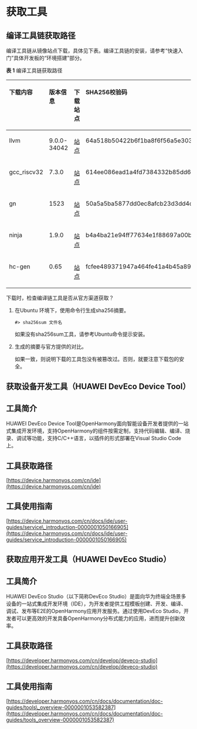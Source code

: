 # 获取工具<a name="ZH-CN_TOPIC_0000001055705774"></a>

## 编译工具链获取路径<a name="zh-cn_topic_0000001055701144_section18750162432511"></a>

编译工具链从镜像站点下载，具体见下表。编译工具链的安装，请参考“快速入门”具体开发板的“环境搭建”部分。

**表 1**  编译工具链获取路径

<a name="zh-cn_topic_0000001055701144_table167961324122511"></a>
<table><thead align="left"><tr id="zh-cn_topic_0000001055701144_row87941124202517"><th class="cellrowborder" valign="top" width="11.25%" id="mcps1.2.5.1.1"><p id="zh-cn_topic_0000001055701144_p77943248257"><a name="zh-cn_topic_0000001055701144_p77943248257"></a><a name="zh-cn_topic_0000001055701144_p77943248257"></a>下载内容</p>
</th>
<th class="cellrowborder" valign="top" width="13.74%" id="mcps1.2.5.1.2"><p id="zh-cn_topic_0000001055701144_p879422415251"><a name="zh-cn_topic_0000001055701144_p879422415251"></a><a name="zh-cn_topic_0000001055701144_p879422415251"></a>版本信息</p>
</th>
<th class="cellrowborder" valign="top" width="13.71%" id="mcps1.2.5.1.3"><p id="zh-cn_topic_0000001055701144_p1379420242252"><a name="zh-cn_topic_0000001055701144_p1379420242252"></a><a name="zh-cn_topic_0000001055701144_p1379420242252"></a>下载站点</p>
</th>
<th class="cellrowborder" valign="top" width="61.3%" id="mcps1.2.5.1.4"><p id="zh-cn_topic_0000001055701144_p479442462518"><a name="zh-cn_topic_0000001055701144_p479442462518"></a><a name="zh-cn_topic_0000001055701144_p479442462518"></a>SHA256校验码</p>
</th>
</tr>
</thead>
<tbody><tr id="zh-cn_topic_0000001055701144_row47957244255"><td class="cellrowborder" valign="top" width="11.25%" headers="mcps1.2.5.1.1 "><p id="zh-cn_topic_0000001055701144_p20794162412258"><a name="zh-cn_topic_0000001055701144_p20794162412258"></a><a name="zh-cn_topic_0000001055701144_p20794162412258"></a>llvm</p>
</td>
<td class="cellrowborder" valign="top" width="13.74%" headers="mcps1.2.5.1.2 "><p id="zh-cn_topic_0000001055701144_p47941224122519"><a name="zh-cn_topic_0000001055701144_p47941224122519"></a><a name="zh-cn_topic_0000001055701144_p47941224122519"></a>9.0.0-34042</p>
</td>
<td class="cellrowborder" valign="top" width="13.71%" headers="mcps1.2.5.1.3 "><p id="zh-cn_topic_0000001055701144_p1379532412256"><a name="zh-cn_topic_0000001055701144_p1379532412256"></a><a name="zh-cn_topic_0000001055701144_p1379532412256"></a><a href="https://repo.huaweicloud.com/harmonyos/compiler/clang/9.0.0-34042/linux/llvm-linux-9.0.0-34042.tar" target="_blank" rel="noopener noreferrer">站点</a></p>
</td>
<td class="cellrowborder" valign="top" width="61.3%" headers="mcps1.2.5.1.4 "><p id="zh-cn_topic_0000001055701144_p15795112414255"><a name="zh-cn_topic_0000001055701144_p15795112414255"></a><a name="zh-cn_topic_0000001055701144_p15795112414255"></a>64a518b50422b6f1ba8f6f56a5e303fb8448a311211ba10c385ad307a1d2546f</p>
</td>
</tr>
<tr id="zh-cn_topic_0000001055701144_row2795202472514"><td class="cellrowborder" valign="top" width="11.25%" headers="mcps1.2.5.1.1 "><p id="zh-cn_topic_0000001055701144_p479592415257"><a name="zh-cn_topic_0000001055701144_p479592415257"></a><a name="zh-cn_topic_0000001055701144_p479592415257"></a>gcc_riscv32</p>
</td>
<td class="cellrowborder" valign="top" width="13.74%" headers="mcps1.2.5.1.2 "><p id="zh-cn_topic_0000001055701144_p1679522412514"><a name="zh-cn_topic_0000001055701144_p1679522412514"></a><a name="zh-cn_topic_0000001055701144_p1679522412514"></a>7.3.0</p>
</td>
<td class="cellrowborder" valign="top" width="13.71%" headers="mcps1.2.5.1.3 "><p id="zh-cn_topic_0000001055701144_p13795192412258"><a name="zh-cn_topic_0000001055701144_p13795192412258"></a><a name="zh-cn_topic_0000001055701144_p13795192412258"></a><a href="https://repo.huaweicloud.com/harmonyos/compiler/gcc_riscv32/7.3.0/linux/gcc_riscv32-linux-7.3.0.tar.gz" target="_blank" rel="noopener noreferrer">站点</a></p>
</td>
<td class="cellrowborder" valign="top" width="61.3%" headers="mcps1.2.5.1.4 "><p id="zh-cn_topic_0000001055701144_p7795124152510"><a name="zh-cn_topic_0000001055701144_p7795124152510"></a><a name="zh-cn_topic_0000001055701144_p7795124152510"></a>614ee086ead1a4fd7384332b85dd62707801f323de60dfdb61503f473d470a24</p>
</td>
</tr>
<tr id="zh-cn_topic_0000001055701144_row37951424102514"><td class="cellrowborder" valign="top" width="11.25%" headers="mcps1.2.5.1.1 "><p id="zh-cn_topic_0000001055701144_p8795524122517"><a name="zh-cn_topic_0000001055701144_p8795524122517"></a><a name="zh-cn_topic_0000001055701144_p8795524122517"></a>gn</p>
</td>
<td class="cellrowborder" valign="top" width="13.74%" headers="mcps1.2.5.1.2 "><p id="zh-cn_topic_0000001055701144_p127951624182514"><a name="zh-cn_topic_0000001055701144_p127951624182514"></a><a name="zh-cn_topic_0000001055701144_p127951624182514"></a>1523</p>
</td>
<td class="cellrowborder" valign="top" width="13.71%" headers="mcps1.2.5.1.3 "><p id="zh-cn_topic_0000001055701144_p47957245252"><a name="zh-cn_topic_0000001055701144_p47957245252"></a><a name="zh-cn_topic_0000001055701144_p47957245252"></a><a href="https://repo.huaweicloud.com/harmonyos/compiler/gn/1523/linux/gn.1523.tar" target="_blank" rel="noopener noreferrer">站点</a></p>
</td>
<td class="cellrowborder" valign="top" width="61.3%" headers="mcps1.2.5.1.4 "><p id="zh-cn_topic_0000001055701144_p9795192402516"><a name="zh-cn_topic_0000001055701144_p9795192402516"></a><a name="zh-cn_topic_0000001055701144_p9795192402516"></a>50a5a5ba5877dd0ec8afcb23d3dd4d966a16403c29cd80a4002230241d32ef34</p>
</td>
</tr>
<tr id="zh-cn_topic_0000001055701144_row10796824122514"><td class="cellrowborder" valign="top" width="11.25%" headers="mcps1.2.5.1.1 "><p id="zh-cn_topic_0000001055701144_p379532414251"><a name="zh-cn_topic_0000001055701144_p379532414251"></a><a name="zh-cn_topic_0000001055701144_p379532414251"></a>ninja</p>
</td>
<td class="cellrowborder" valign="top" width="13.74%" headers="mcps1.2.5.1.2 "><p id="zh-cn_topic_0000001055701144_p17952245256"><a name="zh-cn_topic_0000001055701144_p17952245256"></a><a name="zh-cn_topic_0000001055701144_p17952245256"></a>1.9.0</p>
</td>
<td class="cellrowborder" valign="top" width="13.71%" headers="mcps1.2.5.1.3 "><p id="zh-cn_topic_0000001055701144_p12796172442519"><a name="zh-cn_topic_0000001055701144_p12796172442519"></a><a name="zh-cn_topic_0000001055701144_p12796172442519"></a><a href="https://repo.huaweicloud.com/harmonyos/compiler/ninja/1.9.0/linux/ninja.1.9.0.tar" target="_blank" rel="noopener noreferrer">站点</a></p>
</td>
<td class="cellrowborder" valign="top" width="61.3%" headers="mcps1.2.5.1.4 "><p id="zh-cn_topic_0000001055701144_p479692492515"><a name="zh-cn_topic_0000001055701144_p479692492515"></a><a name="zh-cn_topic_0000001055701144_p479692492515"></a>b4a4ba21e94ff77634e1f88697a00b6f498fdbc0b40d7649df1b246b285874f9</p>
</td>
</tr>
<tr id="zh-cn_topic_0000001055701144_row1179642422512"><td class="cellrowborder" valign="top" width="11.25%" headers="mcps1.2.5.1.1 "><p id="zh-cn_topic_0000001055701144_p127962247255"><a name="zh-cn_topic_0000001055701144_p127962247255"></a><a name="zh-cn_topic_0000001055701144_p127962247255"></a>hc-gen</p>
</td>
<td class="cellrowborder" valign="top" width="13.74%" headers="mcps1.2.5.1.2 "><p id="zh-cn_topic_0000001055701144_p8796424152514"><a name="zh-cn_topic_0000001055701144_p8796424152514"></a><a name="zh-cn_topic_0000001055701144_p8796424152514"></a>0.65</p>
</td>
<td class="cellrowborder" valign="top" width="13.71%" headers="mcps1.2.5.1.3 "><p id="zh-cn_topic_0000001055701144_p7796624192517"><a name="zh-cn_topic_0000001055701144_p7796624192517"></a><a name="zh-cn_topic_0000001055701144_p7796624192517"></a><a href="https://repo.huaweicloud.com/harmonyos/compiler/hc-gen/0.65/linux/hc-gen-0.65-linux.tar" target="_blank" rel="noopener noreferrer">站点</a></p>
</td>
<td class="cellrowborder" valign="top" width="61.3%" headers="mcps1.2.5.1.4 "><p id="zh-cn_topic_0000001055701144_p679682402514"><a name="zh-cn_topic_0000001055701144_p679682402514"></a><a name="zh-cn_topic_0000001055701144_p679682402514"></a>fcfee489371947a464fe41a4b45a897b9a44155891a957f15bad2e157c750162</p>
</td>
</tr>
</tbody>
</table>

下载时，检查编译链工具是否从官方渠道获取？

1.  在Ubuntu 环境下，使用命令行生成sha256摘要。

    ```
    #> sha256sum 文件名
    ```

    如果没有sha256sum工具，请参考Ubuntu命令提示安装。

2.  生成的摘要与官方提供的对比。

    如果一致，则说明下载的工具包没有被篡改过。否则，就要注意下载包的安全。


## 获取设备开发工具（HUAWEI DevEco Device Tool）<a name="zh-cn_topic_0000001055701144_section12307171315108"></a>

## 工具简介<a name="zh-cn_topic_0000001055701144_section68281728193514"></a>

HUAWEI DevEco Device Tool是OpenHarmony面向智能设备开发者提供的一站式集成开发环境，支持OpenHarmony的组件按需定制，支持代码编辑、编译、烧录、调试等功能，支持C/C++语言，以插件的形式部署在Visual Studio Code上。

## 工具获取路径<a name="zh-cn_topic_0000001055701144_section13785205443514"></a>

[https://device.harmonyos.com/cn/ide](https://device.harmonyos.com/cn/ide)

## 工具使用指南<a name="zh-cn_topic_0000001055701144_section14919195917361"></a>

[https://device.harmonyos.com/cn/docs/ide/user-guides/service\_introduction-0000001050166905](https://device.harmonyos.com/cn/docs/ide/user-guides/service_introduction-0000001050166905)

## 获取应用开发工具（HUAWEI DevEco Studio）<a name="zh-cn_topic_0000001055701144_section5472125503411"></a>

## 工具简介<a name="zh-cn_topic_0000001055701144_section17935101224620"></a>

HUAWEI DevEco Studio（以下简称DevEco Studio）是面向华为终端全场景多设备的一站式集成开发环境（IDE），为开发者提供工程模板创建、开发、编译、调试、发布等E2E的OpenHarmony应用开发服务。通过使用DevEco Studio，开发者可以更高效的开发具备OpenHarmony分布式能力的应用，进而提升创新效率。

## 工具获取路径<a name="zh-cn_topic_0000001055701144_section1572093543613"></a>

[https://developer.harmonyos.com/cn/develop/deveco-studio](https://developer.harmonyos.com/cn/develop/deveco-studio)

## 工具使用指南<a name="zh-cn_topic_0000001055701144_section1125615298385"></a>

[https://developer.harmonyos.com/cn/docs/documentation/doc-guides/tools\_overview-0000001053582387](https://developer.harmonyos.com/cn/docs/documentation/doc-guides/tools_overview-0000001053582387)

